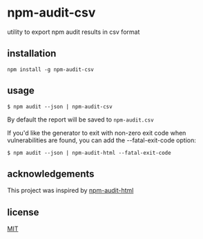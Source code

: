 # npm-audit-csv 
utility to export npm audit results in csv format

## installation
```
npm install -g npm-audit-csv
```

## usage
```
$ npm audit --json | npm-audit-csv
```
By default the report will be saved to `npm-audit.csv`

If you'd like the generator to exit with non-zero exit code when vulnerabilities are found, you can add the --fatal-exit-code option:

```
$ npm audit --json | npm-audit-html --fatal-exit-code
```

## acknowledgements
This project was inspired by [npm-audit-html](https://www.npmjs.com/package/npm-audit-html)

## license
[MIT](https://github.com/aju9316/npm-audit-csv/blob/master/LICENSE)
